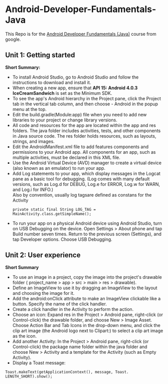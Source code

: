 # Android-Developer-Fundamentals-Java

This Repo is for the [Android Developer Fundamentals (Java)](https://developer.android.com/courses/fundamentals-training/overview-v2) course from google.

## Unit 1: Getting started

**Short Summary:**

- To install Android Studio, go to Android Studio and follow the instructions to download and install it.
- When creating a new app, ensure that **API 15: Android 4.0.3 IceCreamSandwich** is set as the Minimum SDK.
- To see the app's Android hierarchy in the Project pane, click the Project tab in the vertical tab column, and then choose - Android in the popup menu at the top.
- Edit the build.gradle(Module:app) file when you need to add new libraries to your project or change library versions.
- All code and resources for the app are located within the app and res folders. The java folder includes activities, tests, and other components in Java source code. The res folder holds resources, such as layouts, strings, and images.
- Edit the AndroidManifest.xml file to add features components and permissions to your Android app. All components for an app, such as multiple activities, must be declared in this XML file.
- Use the Android Virtual Device (AVD) manager to create a virtual device (also known as an emulator) to run your app.
- Add Log statements to your app, which display messages in the Logcat pane as a basic tool for debugging. (Log comes with many default versions, such as Log.d for DEBUG, Log.e for ERROR, Log.w for WARN, and Log.i for INFO.)  
  Also by convention, usually log tagsare defined as constans for the Activity
  ```
  private static final String LOG_TAG = MainActivity.class.getSimpleName();
  ```
- To run your app on a physical Android device using Android Studio, turn on USB Debugging on the device. Open Settings > About phone and tap Build number seven times. Return to the previous screen (Settings), and tap Developer options. Choose USB Debugging.

## Unit 2: User experience

**Short Summary**

- To use an image in a project, copy the image into the project's drawable folder ( project_name > app > src > main > res > drawable).
- Define an ImageView to use it by dragging an ImageView to the layout and choosing the image for it.
- Add the android:onClick attribute to make an ImageView clickable like a button. Specify the name of the click handler.
- Create a click handler in the Activity to perform the action.
- Choose an icon: Expand res in the Project > Android pane, right-click (or Control-click) the drawable folder, and choose New > Image Asset. Choose Action Bar and Tab Icons in the drop-down menu, and click the clip art image (the Android logo next to Clipart:) to select a clip art image as the icon.
- Add another Activity: In the Project > Android pane, right-click (or Control-click) the package name folder within the java folder and choose New > Activity and a template for the Activity (such as Empty Activity).
- Display a Toast message:

```
Toast.makeText(getApplicationContext(), message, Toast.
LENGTH_SHORT).show();
```
